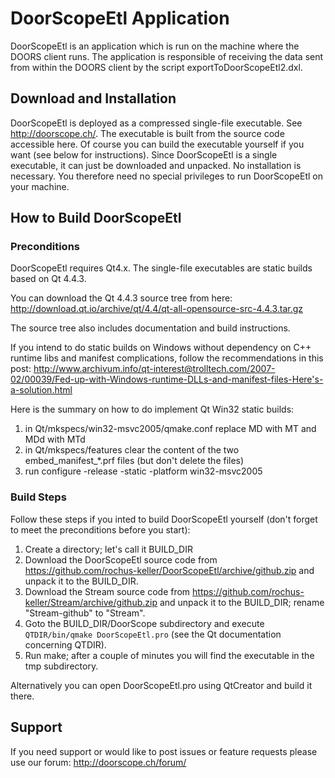 # DoorScopeEtl Application

DoorScopeEtl is an application which is run on the machine where the DOORS client runs. The application is responsible of receiving the data sent from within the DOORS client by the script exportToDoorScopeEtl2.dxl.

## Download and Installation
DoorScopeEtl is deployed as a compressed single-file executable. See http://doorscope.ch/. The executable is built from the source code accessible here. Of course you can build the executable yourself if you want (see below for instructions). Since DoorScopeEtl is a single executable, it can just be downloaded and unpacked. No installation is necessary. You therefore need no special privileges to run DoorScopeEtl on your machine. 

## How to Build DoorScopeEtl

### Preconditions
DoorScopeEtl requires Qt4.x. The single-file executables are static builds based on Qt 4.4.3. 

You can download the Qt 4.4.3 source tree from here: http://download.qt.io/archive/qt/4.4/qt-all-opensource-src-4.4.3.tar.gz

The source tree also includes documentation and build instructions.

If you intend to do static builds on Windows without dependency on C++ runtime libs and manifest complications, follow the recommendations in this post: http://www.archivum.info/qt-interest@trolltech.com/2007-02/00039/Fed-up-with-Windows-runtime-DLLs-and-manifest-files-Here's-a-solution.html

Here is the summary on how to do implement Qt Win32 static builds:

1. in Qt/mkspecs/win32-msvc2005/qmake.conf replace MD with MT and MDd with MTd
2. in Qt/mkspecs/features clear the content of the two embed_manifest_*.prf files (but don't delete the files)
3. run configure -release -static -platform win32-msvc2005

### Build Steps
Follow these steps if you inted to build DoorScopeEtl yourself (don't forget to meet the preconditions before you start):

1. Create a directory; let's call it BUILD_DIR
2. Download the DoorScopeEtl source code from https://github.com/rochus-keller/DoorScopeEtl/archive/github.zip and unpack it to the BUILD_DIR.
3. Download the Stream source code from https://github.com/rochus-keller/Stream/archive/github.zip and unpack it to the BUILD_DIR; rename "Stream-github" to "Stream".
4. Goto the BUILD_DIR/DoorScope subdirectory and execute `QTDIR/bin/qmake DoorScopeEtl.pro` (see the Qt documentation concerning QTDIR).
5. Run make; after a couple of minutes you will find the executable in the tmp subdirectory.

Alternatively you can open DoorScopeEtl.pro using QtCreator and build it there.

## Support
If you need support or would like to post issues or feature requests please use our forum: http://doorscope.ch/forum/



